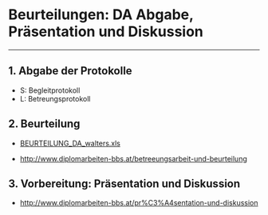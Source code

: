 # Beurteilungen: DA Abgabe, Präsentation und Diskussion
---

## 1. Abgabe der Protokolle
* S: Begleitprotokoll
* L: Betreungsprotokoll

## 2. Beurteilung
* [BEURTEILUNG_DA_walters.xls]( https://gitlab.com/4me/courses/tree/master/LA-DA/aktuell/beurteilung/BEURTEILUNG_DA_walters.xls )

* <http://www.diplomarbeiten-bbs.at/betreeungsarbeit-und-beurteilung>

## 3. Vorbereitung: Präsentation und Diskussion
* <http://www.diplomarbeiten-bbs.at/pr%C3%A4sentation-und-diskussion> 
		

